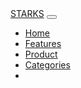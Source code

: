 <!DOCTYPE html> <html>

<!DOCTYPE html> <html>
<head>
<title>Shopping</title
<link rel="stylesheet" href="https://cdnjs.cloudflare.com/ajax/libs/font- awesome/5.15.4/css/all.min.css">
<link rel="stylesheet" href="style.css" />
<link href="https://cdn.jsdelivr.net/npm/bootstrap@5.2.3/dist/css/bootstrap.min.css" rel="stylesheet">
</head> <body>
<nav class="navbar navbar-expand-lg navbar-dark"id="navbar"> <div class="container-fluid">
<a class="navbar-brand" href="#">STARKS</a>
<button class="navbar-toggler" type="button" data-bs-toggle="collapse" data-bs- target="#navbarSupportedContent" aria-controls="navbarSupportedContent" aria- expanded="false" aria-label="Toggle navigation">
<span class="navbar-toggler-icon"></span>
</button>
<div class="collapse navbar-collapse" id="navbarSupportedContent">
<ul class="navbar-nav mx-auto "> <li class="nav-item">
<a class="nav-link active" aria-current="page" href="Shopping.html">Home</a> </li>
<li class="nav-item">
<a class="nav-link" href="Features">Features</a>
</li>
<li class="nav-item">
<a class="nav-link" href="product.html">Product</a> </li>
<li class="nav-item">
<a class="nav-link" href="#">Categories</a>
</li>
<li class="nav-item">
